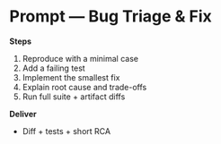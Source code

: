 # Prompt — Bug Triage & Fix

**Steps**
1) Reproduce with a minimal case
2) Add a failing test
3) Implement the smallest fix
4) Explain root cause and trade-offs
5) Run full suite + artifact diffs

**Deliver**
- Diff + tests + short RCA
